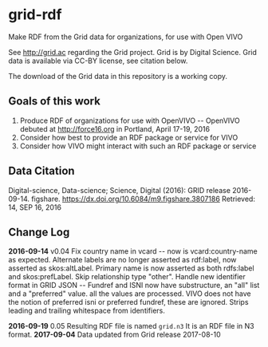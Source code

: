 # grid-rdf
Make RDF from the Grid data for organizations, for use with Open VIVO

See http://grid.ac regarding the Grid project.  Grid is by Digital Science.  Grid data is available via CC-BY license, 
see citation below.

The download of the Grid data in this repository is a working copy.

## Goals of this work

1. Produce RDF of organizations for use with OpenVIVO -- OpenVIVO debuted at http://force16.org in Portland, 
April 17-19, 2016
1. Consider how best to provide an RDF package or service for VIVO
1. Consider how VIVO might interact with such an RDF package or service

## Data Citation

Digital-science, Data-science; Science, Digital (2016): GRID release 2016-09-14. figshare.
https://dx.doi.org/10.6084/m9.figshare.3807186
Retrieved: 14, SEP 16, 2016

## Change Log
**2016-09-14** v0.04 Fix country name in vcard -- now is vcard:country-name as expected.  Alternate labels are no
longer asserted as rdf:label, now asserted as skos:altLabel.  Primary name is now asserted as both rdfs:label and
skos:prefLabel. Skip relationship type "other".  Handle new identifier format in GRID JSON -- Fundref and ISNI now have
substructure, an "all" list and a "preferred" value.  all the values are processed.  VIVO does not have the notion of
preferred isni or preferred fundref, these are ignored.  Strips leading and trailing whitespace from identifiers.

**2016-09-19** 0.05 Resulting RDF file is named `grid.n3` It is an RDF file in N3 format.
**2017-09-04** Data updated from Grid release 2017-08-10
